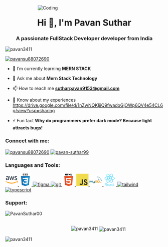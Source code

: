 <img align="right" alt="Coding" width="400" src="https://i.pinimg.com/originals/54/e3/7d/54e37d8074ebcde1d96c77d7b2a7f310.gif">
<h1 align="center">Hi 👋, I'm Pavan Suthar</h1>
<h3 align="center">A passionate FullStack Developer developer from India</h3>

<p align="left"> <img src="https://komarev.com/ghpvc/?username=pavan3411&label=Profile%20views&color=0e75b6&style=flat" alt="pavan3411" /> </p>

<p align="left"> <a href="https://twitter.com/pavansu88072690" target="blank"><img src="https://img.shields.io/twitter/follow/pavansu88072690?logo=twitter&style=for-the-badge" alt="pavansu88072690" /></a> </p>

- 🌱 I’m currently learning **MERN STACK**

- 💬 Ask me about **Mern Stack Technology**

- 📫 How to reach me **sutharpavan9153@gmail.com**

- 📄 Know about my experiences https://drive.google.com/file/d/1nZwNQKIjjQ9fwadoGjOWp6QV4e54CL6g/view?usp=sharing

- ⚡ Fun fact **Why do programmers prefer dark mode? Because light attracts bugs!**

<h3 align="left">Connect with me:</h3>
<p align="left">
<a href="https://twitter.com/pavansu88072690" target="blank"><img align="center" src="https://raw.githubusercontent.com/rahuldkjain/github-profile-readme-generator/master/src/images/icons/Social/twitter.svg" alt="pavansu88072690" height="30" width="40" /></a>
<a href="https://linkedin.com/in/pavan-suthar99" target="blank"><img align="center" src="https://raw.githubusercontent.com/rahuldkjain/github-profile-readme-generator/master/src/images/icons/Social/linked-in-alt.svg" alt="pavan-suthar99" height="30" width="40" /></a>
</p>

<h3 align="left">Languages and Tools:</h3>
<p align="left"> <a href="https://aws.amazon.com" target="_blank" rel="noreferrer"> <img src="https://raw.githubusercontent.com/devicons/devicon/master/icons/amazonwebservices/amazonwebservices-original-wordmark.svg" alt="aws" width="40" height="40"/> </a> <a href="https://www.w3schools.com/css/" target="_blank" rel="noreferrer"> <img src="https://raw.githubusercontent.com/devicons/devicon/master/icons/css3/css3-original-wordmark.svg" alt="css3" width="40" height="40"/> </a> <a href="https://www.figma.com/" target="_blank" rel="noreferrer"> <img src="https://www.vectorlogo.zone/logos/figma/figma-icon.svg" alt="figma" width="40" height="40"/> </a> <a href="https://git-scm.com/" target="_blank" rel="noreferrer"> <img src="https://www.vectorlogo.zone/logos/git-scm/git-scm-icon.svg" alt="git" width="40" height="40"/> </a> <a href="https://www.w3.org/html/" target="_blank" rel="noreferrer"> <img src="https://raw.githubusercontent.com/devicons/devicon/master/icons/html5/html5-original-wordmark.svg" alt="html5" width="40" height="40"/> </a> <a href="https://developer.mozilla.org/en-US/docs/Web/JavaScript" target="_blank" rel="noreferrer"> <img src="https://raw.githubusercontent.com/devicons/devicon/master/icons/javascript/javascript-original.svg" alt="javascript" width="40" height="40"/> </a> <a href="https://www.mysql.com/" target="_blank" rel="noreferrer"> <img src="https://raw.githubusercontent.com/devicons/devicon/master/icons/mysql/mysql-original-wordmark.svg" alt="mysql" width="40" height="40"/> </a> <a href="https://reactjs.org/" target="_blank" rel="noreferrer"> <img src="https://raw.githubusercontent.com/devicons/devicon/master/icons/react/react-original-wordmark.svg" alt="react" width="40" height="40"/> </a> <a href="https://tailwindcss.com/" target="_blank" rel="noreferrer"> <img src="https://www.vectorlogo.zone/logos/tailwindcss/tailwindcss-icon.svg" alt="tailwind" width="40" height="40"/> </a> <a href="https://www.typescriptlang.org/docs/" target="_blank" rel="noreferrer"> <img src="https://images.icon-icons.com/2415/PNG/512/typescript_original_logo_icon_146317.png" alt="typescript" width="40" height="40"/> </a> </p>

<h3 align="left">Support:</h3>
<p><a href="https://www.buymeacoffee.com/pavansuthar99"> <img align="left" src="https://cdn.buymeacoffee.com/buttons/v2/default-yellow.png" height="50" width="210" alt="PavanSuthar00" /></a></p><br><br>

<p><img align="left" src="https://github-readme-stats.vercel.app/api/top-langs?username=pavan3411&show_icons=true&locale=en&layout=compact" alt="pavan3411" /></p>

<p>&nbsp;<img align="center" src="https://github-readme-stats.vercel.app/api?username=pavan3411&show_icons=true&locale=en" alt="pavan3411" /></p>

<p><img align="center" src="https://github-readme-streak-stats.herokuapp.com/?user=pavan3411&" alt="pavan3411" /></p>
